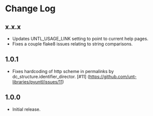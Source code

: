 Change Log
==========


x.x.x
-----

* Updates UNTL_USAGE_LINK setting to point to current help pages.
* Fixes a couple flake8 issues relating to string comparisons.


1.0.1
-----

* Fixes hardcoding of http scheme in permalinks by dc_structure.identifier_director. [#11] (https://github.com/unt-libraries/pyuntl/issues/11)


1.0.0
-----

* Initial release.
